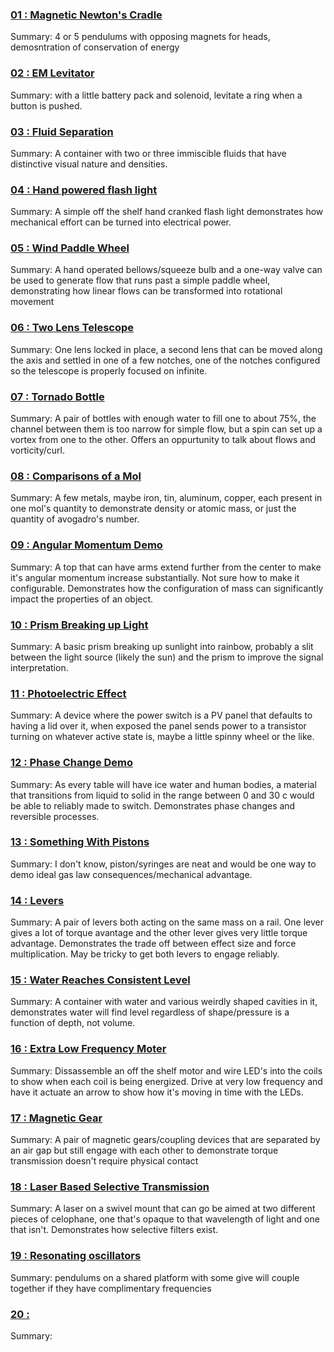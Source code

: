### [01 : Magnetic Newton's Cradle](01/01.md)
Summary: 4 or 5 pendulums with opposing magnets for heads, demosntration of conservation of energy

### [02 : EM Levitator](02/02.md)
Summary: with a little battery pack and solenoid, levitate a ring when a button is pushed.

### [03 : Fluid Separation](03/03.md)
Summary: A container with two or three immiscible fluids that have distinctive visual nature and densities.

### [04 : Hand powered flash light](04/04.md)
Summary: A simple off the shelf hand cranked flash light demonstrates how mechanical effort can be turned into electrical power.

### [05 : Wind Paddle Wheel](05/05.md)
Summary: A hand operated bellows/squeeze bulb and a one-way valve can be used to generate flow that runs past a simple paddle wheel, demonstrating how linear flows can be transformed into rotational movement

### [06 : Two Lens Telescope](06/06.md)
Summary: One lens locked in place, a second lens that can be moved along the axis and settled in one of a few notches, one of the notches configured so the telescope is properly focused on infinite.

### [07 : Tornado Bottle](07/07.md)
Summary: A pair of bottles with enough water to fill one to about 75%, the channel between them is too narrow for simple flow, but a spin can set up a vortex from one to the other. Offers an oppurtunity to talk about flows and vorticity/curl.

### [08 : Comparisons of a Mol](08/08.md)
Summary: A few metals, maybe iron, tin, aluminum, copper, each present in one mol's quantity to demonstrate density or atomic mass, or just the quantity of avogadro's number.

### [09 : Angular Momentum Demo](09/09.md)
Summary: A top that can have arms extend further from the center to make it's angular momentum increase substantially. Not sure how to make it configurable. Demonstrates how the configuration of mass can significantly impact the properties of an object.

### [10 : Prism Breaking up Light](10/10.md)
Summary: A basic prism breaking up sunlight into rainbow, probably a slit between the light source (likely the sun) and the prism to improve the signal interpretation.

### [11 : Photoelectric Effect](11/11.md)
Summary: A device where the power switch is a PV panel that defaults to having a lid over it, when exposed the panel sends power to a transistor turning on whatever active state is, maybe a little spinny wheel or the like.

### [12 : Phase Change Demo](12/12.md)
Summary: As every table will have ice water and human bodies, a material that transitions from liquid to solid in the range between 0 and 30 c would be able to reliably made to switch. Demonstrates phase changes and reversible processes.

### [13 : Something With Pistons](13/13.md)
Summary: I don't know, piston/syringes are neat and would be one way to demo ideal gas law consequences/mechanical advantage.

### [14 : Levers](14/14.md)
Summary: A pair of levers both acting on the same mass on a rail. One lever gives a lot of torque avantage and the other lever gives very little torque advantage. Demonstrates the trade off between effect size and force multiplication. May be tricky to get both levers to engage reliably.

### [15 : Water Reaches Consistent Level](15/15.md)
Summary: A container with water and various weirdly shaped cavities in it, demonstrates water will find level regardless of shape/pressure is a function of depth, not volume.

### [16 : Extra Low Frequency Moter](16/16.md)
Summary: Dissassemble an off the shelf motor and wire LED's into the coils to show when each coil is being energized. Drive at very low frequency and have it actuate an arrow to show how it's moving in time with the LEDs.

### [17 : Magnetic Gear](17/17.md)
Summary: A pair of magnetic gears/coupling devices that are separated by an air gap but still engage with each other to demonstrate torque transmission doesn't require physical contact

### [18 : Laser Based Selective Transmission](18/18.md)
Summary: A laser on a swivel mount that can go be aimed at two different pieces of celophane, one that's opaque to that wavelength of light and one that isn't. Demonstrates how selective filters exist.

### [19 : Resonating oscillators](19/19.md)
Summary: pendulums on a shared platform with some give will couple together if they have complimentary frequencies

### [20 :](20/20.md)
Summary: 


